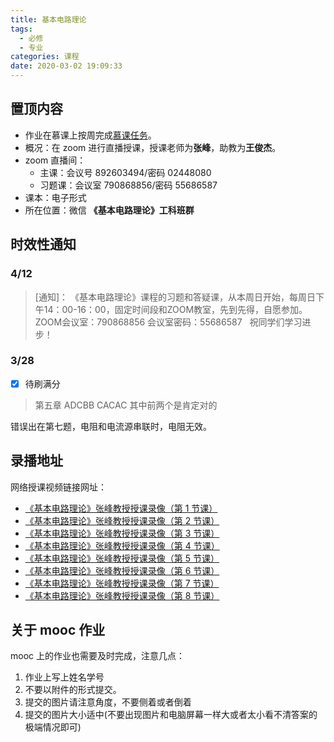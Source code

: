 ```yaml
---
title: 基本电路理论
tags:
  - 必修
  - 专业
categories: 课程
date: 2020-03-02 19:09:33
---
```


## 置顶内容

- 作业在慕课上按周完成[慕课任务](https://www.cnmooc.org/portal/course/72/14823.mooc)。
- 概况：在 zoom 进行直播授课，授课老师为**张峰**，助教为**王俊杰**。
- zoom 直播间：
  - 主课：会议号 892603494/密码 02448080
  - 习题课：会议室 790868856/密码 55686587
- 课本：电子形式
- 所在位置：微信 **《基本电路理论》工科班群**

## 时效性通知

<!--more-->

### 4/12

> [通知]：
> 《基本电路理论》课程的习题和答疑课，从本周日开始，每周日下午14：00-16：00，固定时间段和ZOOM教室，先到先得，自愿参加。
>  
> ZOOM会议室：790868856
> 会议室密码：55686587
>  
> 祝同学们学习进步！

### 3/28

- [x] 待刷满分

> 第五章
> ADCBB
> CACAC
> 其中前两个是肯定对的

错误出在第七题，电阻和电流源串联时，电阻无效。

## 录播地址

网络授课视频链接网址：

- [《基本电路理论》张峰教授授课录像（第 1 节课）](https://v.sjtu.edu.cn/course/opencourseshare6976.html)
- [《基本电路理论》张峰教授授课录像（第 2 节课）](https://v.sjtu.edu.cn/course/opencourseshare6977.html)
- [《基本电路理论》张峰教授授课录像（第 3 节课）](https://v.sjtu.edu.cn/course/opencourseshare6978.html)
- [《基本电路理论》张峰教授授课录像（第 4 节课）](https://v.sjtu.edu.cn/course/opencourseshare6979.html)
- [《基本电路理论》张峰教授授课录像（第 5 节课）](https://v.sjtu.edu.cn/course/opencourseshare7006.html)
- [《基本电路理论》张峰教授授课录像（第 6 节课）](https://v.sjtu.edu.cn/course/opencourseshare7007.html)
- [《基本电路理论》张峰教授授课录像（第 7 节课）](https://v.sjtu.edu.cn/course/opencourseshare7076.html)
- [《基本电路理论》张峰教授授课录像（第 8 节课）](https://v.sjtu.edu.cn/course/opencourseshare7077.html)

## 关于 mooc 作业

mooc 上的作业也需要及时完成，注意几点：

1. 作业上写上姓名学号
2. 不要以附件的形式提交。
3. 提交的图片请注意角度，不要侧着或者倒着
4. 提交的图片大小适中(不要出现图片和电脑屏幕一样大或者太小看不清答案的极端情况即可)
